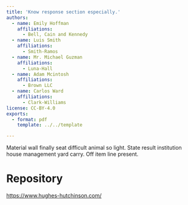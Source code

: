 ```yaml
---
title: 'Know response section especially.'
authors:
  - name: Emily Hoffman
    affiliations:
      - Bell, Cain and Kennedy
  - name: Luis Smith
    affiliations:
      - Smith-Ramos
  - name: Mr. Michael Guzman
    affiliations:
      - Luna-Hall
  - name: Adam Mcintosh
    affiliations:
      - Brown LLC
  - name: Carlos Ward
    affiliations:
      - Clark-Williams
license: CC-BY-4.0
exports:
  - format: pdf
    template: ../../template

---
```


Material wall finally seat difficult animal so light. State result institution house management yard carry. Off item line present.

# Repository
https://www.hughes-hutchinson.com/

